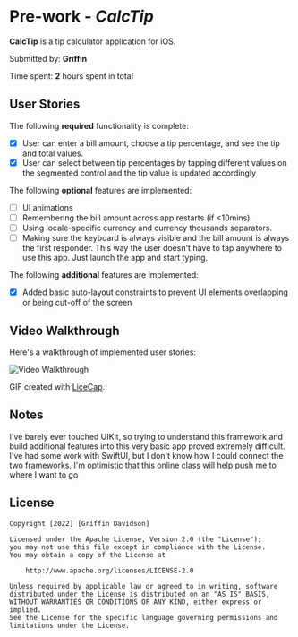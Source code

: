 # Pre-work - *CalcTip*

**CalcTip** is a tip calculator application for iOS.

Submitted by: **Griffin**

Time spent: **2** hours spent in total

## User Stories

The following **required** functionality is complete:

* [x] User can enter a bill amount, choose a tip percentage, and see the tip and total values.
* [x] User can select between tip percentages by tapping different values on the segmented control and the tip value is updated accordingly

The following **optional** features are implemented:

* [ ] UI animations
* [ ] Remembering the bill amount across app restarts (if <10mins)
* [ ] Using locale-specific currency and currency thousands separators.
* [ ] Making sure the keyboard is always visible and the bill amount is always the first responder. This way the user doesn't have to tap anywhere to use this app. Just launch the app and start typing.

The following **additional** features are implemented:

- [x] Added basic auto-layout constraints to prevent UI elements overlapping or being cut-off of the screen

## Video Walkthrough

Here's a walkthrough of implemented user stories:

<img src='https://imgur.com/a/IT1jFms' title='Video Walkthrough' width='' alt='Video Walkthrough' />

GIF created with [LiceCap](http://www.cockos.com/licecap/).

## Notes

I've barely ever touched UIKit, so trying to understand this framework and build additional features into this very basic app proved extremely difficult. I've had some work with SwiftUI, but I don't know how I could connect the two frameworks. I'm optimistic that this online class will help push me to where I want to go

## License

    Copyright [2022] [Griffin Davidson]

    Licensed under the Apache License, Version 2.0 (the "License");
    you may not use this file except in compliance with the License.
    You may obtain a copy of the License at

        http://www.apache.org/licenses/LICENSE-2.0

    Unless required by applicable law or agreed to in writing, software
    distributed under the License is distributed on an "AS IS" BASIS,
    WITHOUT WARRANTIES OR CONDITIONS OF ANY KIND, either express or implied.
    See the License for the specific language governing permissions and
    limitations under the License.
